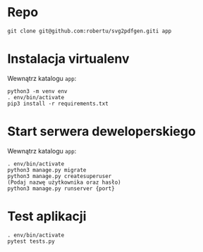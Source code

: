 Repo
====

```
git clone git@github.com:robertu/svg2pdfgen.giti app
```

Instalacja virtualenv
=====================

Wewnątrz katalogu `app`:

```
python3 -m venv env
. env/bin/activate
pip3 install -r requirements.txt
```

Start serwera deweloperskiego
=============================

Wewnątrz katalogu `app`:

```
. env/bin/activate
python3 manage.py migrate
python3 manage.py createsuperuser
(Podaj nazwę użytkownika oraz hasło)
python3 manage.py runserver {port}
```

Test aplikacji
==============

```
. env/bin/activate
pytest tests.py
```